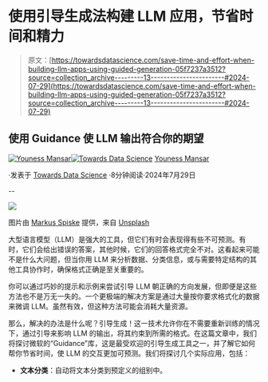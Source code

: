 # 使用引导生成法构建 LLM 应用，节省时间和精力

> 原文：[https://towardsdatascience.com/save-time-and-effort-when-building-llm-apps-using-guided-generation-05f7237a3512?source=collection_archive---------13-----------------------#2024-07-29](https://towardsdatascience.com/save-time-and-effort-when-building-llm-apps-using-guided-generation-05f7237a3512?source=collection_archive---------13-----------------------#2024-07-29)

## 使用 Guidance 使 LLM 输出符合你的期望

[](https://medium.com/@CVxTz?source=post_page---byline--05f7237a3512--------------------------------)[![Youness Mansar](../Images/b68fe2cbbe219ab0231922c7165f2b6a.png)](https://medium.com/@CVxTz?source=post_page---byline--05f7237a3512--------------------------------)[](https://towardsdatascience.com/?source=post_page---byline--05f7237a3512--------------------------------)[![Towards Data Science](../Images/a6ff2676ffcc0c7aad8aaf1d79379785.png)](https://towardsdatascience.com/?source=post_page---byline--05f7237a3512--------------------------------) [Youness Mansar](https://medium.com/@CVxTz?source=post_page---byline--05f7237a3512--------------------------------)

·发表于 [Towards Data Science](https://towardsdatascience.com/?source=post_page---byline--05f7237a3512--------------------------------) ·8分钟阅读·2024年7月29日

--

![](../Images/2dc86ebfea3eaee2537bd2de771e414e.png)

图片由 [Markus Spiske](https://unsplash.com/@markusspiske?utm_source=medium&utm_medium=referral) 提供，来自 [Unsplash](https://unsplash.com/?utm_source=medium&utm_medium=referral)

大型语言模型（LLM）是强大的工具，但它们有时会表现得有些不可预测。有时，它们会给出错误的答案，其他时候，它们的回答格式完全不对。这看起来可能不是什么大问题，但当你用 LLM 来分析数据、分类信息，或与需要特定结构的其他工具协作时，确保格式正确是至关重要的。

你可以通过巧妙的提示和示例来尝试引导 LLM 朝正确的方向发展，但即便是这些方法也不是万无一失的。一个更极端的解决方案是通过大量按你要求格式化的数据来微调 LLM。虽然有效，但这种方法可能会消耗大量资源。

那么，解决的办法是什么呢？引导生成！这一技术允许你在不需要重新训练的情况下，通过引导来影响 LLM 的输出，将其约束到所需的格式。在这篇文章中，我们将探讨微软的“Guidance”库，这是最受欢迎的引导生成工具之一，并了解它如何帮你节省时间，使 LLM 的交互更加可预测。我们将探讨几个实际应用，包括：

+   **文本分类**：自动将文本分类到预定义的组别中。
